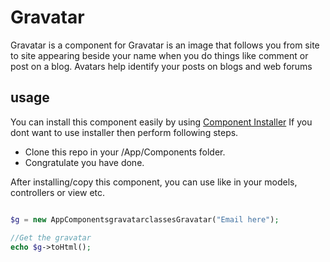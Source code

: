 # Gravatar

Gravatar is a component for Gravatar is an image that follows you from site to site appearing beside your name when you do things like comment or post on a blog. Avatars help identify your posts on blogs and web forums


## usage

You can install this component easily by using [Component Installer](https://github.com/zestframework/com_installer)
If you dont want to use installer then perform following steps.
- Clone this repo in your /App/Components folder.
- Congratulate you have done.

After installing/copy this component, you can use like in your models, controllers or view etc.
```php

$g = new AppComponentsgravatarclassesGravatar("Email here");

//Get the gravatar
echo $g->toHtml();
```